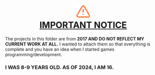 <div style="text-align:center">
<img src="/assets/icons/triangle-alert.png" alt=""/>
<h1 style="margin-top:0px; text-decoration: underline">IMPORTANT NOTICE</h1>
</div>

The projects in this folder are from **2017 AND DO NOT REFLECT MY CURRENT WORK AT ALL.** I wanted to attach them so that everything is complete and you have an idea when I started games programming/development.
### I WAS 8-9 YEARS OLD. AS OF 2024, I AM 16.